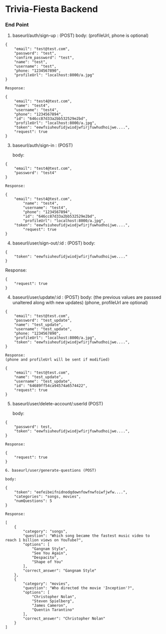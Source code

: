 # Trivia-Fiesta Backend

### End Point

1. baseurl/auth/sign-up : (POST)
   body: (profileUrl, phone is optional)

```
{
	"email": "test@test.com",
	"password": "test",
	"confirm_password": "test",
	"name": "test",
	"username": "test",
	"phone: "1234567890",
	"profileUrl": "localhost:8000/a.jpg"
}
```

    Response:

```
{
	"email": "test4@test.com",
	"name": "test4",
	"username": "test4",
	"phone": "1234567894",
	"id": "646cc87d33a2bb532529e2bd",
	"profileUrl": "localhost:8000/a.jpg",
	"token": "eewfsiuheufidjwiodjwfirjfuwhudhoijwe....",
	"request": true
}
```


3. baseurl/auth/sign-in : (POST)

   body:

```
{
	"email": "test4@test.com",
	"password": "test4"
}
```

    Response:

```
{
	"email": "test4@test.com",
    	"name": "test4",
    	"username": "test4",
    	"phone": "1234567894",
    	"id": "646cc87d33a2bb532529e2bd",
    	"profileUrl": "localhost:8000/a.jpg",
	"token": "eewfsiuheufidjwiodjwfirjfuwhudhoijwe....",
    	"request": true
}
```


4. baseurl/user/sign-out/:id : (POST)
   body:

```
{
   	"token": "eewfsiuheufidjwiodjwfirjfuwhudhoijwe...."
}
```

   Response:

```
{
   	"request": true
}
```


4. baseurl/user/update/:id : (POST)
   body:
   (the previous values are passsed unaltered along with new updates)
   (phone, profileUrl are optional)

```
{
	"email": "test@test.com",
	"password": "test_update",
	"name": "test_update",
	"username": "test_update",
	"phone: "1234567890",
	"profileUrl": "localhost:8000/a.jpg",
	"token": "eewfsiuheufidjwiodjwfirjfuwhudhoijwe....",
}
```

    Response:
	(phone and profileUrl will be sent if modified)

```
{
	"email": "test@test.com",
	"name": "test_update",
	"username": "test_update",
	"id": "64689ff54ca94574a6574422",
	"request": true
}
```


5. baseurl/user/delete-account/:userId (POST)

    body:

```
{
	"password": test,
	"token": "eewfsiuheufidjwiodjwfirjfuwhudhoijwe....",
}
```

    Response:

```
{
	"request": true
}
```



    6. baseurl/user/generate-questions (POST)

    body:

```
{
	"token": "eefeibeifnidnodqdownfowfnwfoiwfjwfw....",
	"categories": "songs, movies",
	"numQuestions": 5
}
```

    Response:

```
[
    {
        "category": "songs",
        "question": "Which song became the fastest music video to reach 1 billion views on YouTube?",
        "options": [
            "Gangnam Style",
            "See You Again",
            "Despacito",
            "Shape of You"
        ],
        "correct_answer": "Gangnam Style"
    },
    {
        "category": "movies",
        "question": "Who directed the movie 'Inception'?",
        "options": [
            "Christopher Nolan",
            "Steven Spielberg",
            "James Cameron",
            "Quentin Tarantino"
        ],
        "correct_answer": "Christopher Nolan"
    }
]
```
